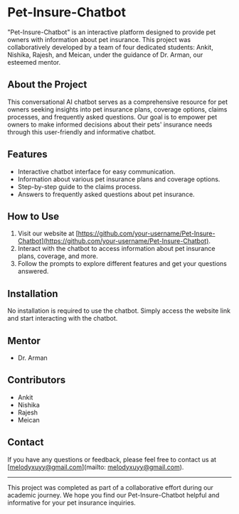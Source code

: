 # Pet-Insure-Chatbot

"Pet-Insure-Chatbot" is an interactive platform designed to provide pet owners with information about pet insurance. This project was collaboratively developed by a team of four dedicated students: Ankit, Nishika, Rajesh, and Meican, under the guidance of Dr. Arman, our esteemed mentor.

## About the Project

This conversational AI chatbot serves as a comprehensive resource for pet owners seeking insights into pet insurance plans, coverage options, claims processes, and frequently asked questions. Our goal is to empower pet owners to make informed decisions about their pets' insurance needs through this user-friendly and informative chatbot.

## Features

- Interactive chatbot interface for easy communication.
- Information about various pet insurance plans and coverage options.
- Step-by-step guide to the claims process.
- Answers to frequently asked questions about pet insurance.

## How to Use

1. Visit our website at [https://github.com/your-username/Pet-Insure-Chatbot](https://github.com/your-username/Pet-Insure-Chatbot).
2. Interact with the chatbot to access information about pet insurance plans, coverage, and more.
3. Follow the prompts to explore different features and get your questions answered.

## Installation

No installation is required to use the chatbot. Simply access the website link and start interacting with the chatbot.

## Mentor

- Dr. Arman

## Contributors

- Ankit
- Nishika
- Rajesh
- Meican

## Contact

If you have any questions or feedback, please feel free to contact us at [melodyxuyy@gmail.com](mailto: melodyxuyy@gmail.com).

---

This project was completed as part of a collaborative effort during our academic journey. We hope you find our Pet-Insure-Chatbot helpful and informative for your pet insurance inquiries.
